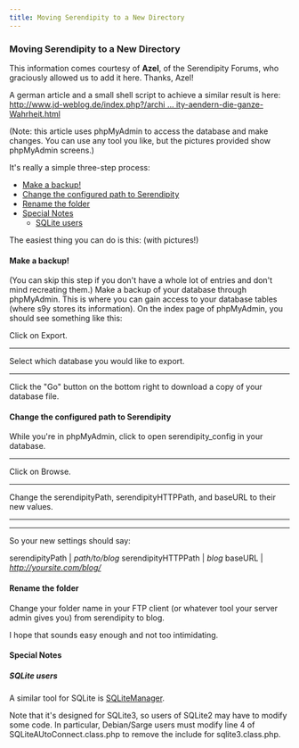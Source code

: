 ```yaml
---
title: Moving Serendipity to a New Directory
---
```


### Moving Serendipity to a New Directory

This information comes courtesy of **Azel**, of the Serendipity Forums, who graciously allowed us to add it here. Thanks, Azel!

A german article and a small shell script to achieve a similar result is here: [http://www.jd-weblog.de/index.php?/archi ... ity-aendern-die-ganze-Wahrheit.html](http://www.jd-weblog.de/index.php?/archives/3-Pfade-in-Serendipity-aendern-die-ganze-Wahrheit.html)

(Note: this article uses phpMyAdmin to access the database and make changes. You can use any tool you like, but the pictures provided show phpMyAdmin screens.)

It's really a simple three-step process:

* [Make a backup!](#A2)
* [Change the configured path to Serendipity](#A3)
* [Rename the folder](#A4)
* [Special Notes](#A5)
  * [SQLite users](#A6)

The easiest thing you can do is this: (with pictures!)

#### <a name="A2"></a>Make a backup!

(You can skip this step if you don't have a whole lot of entries and don't mind recreating them.) Make a backup of your database through phpMyAdmin. This is where you can gain access to your database tables (where s9y stores its information). On the index page of phpMyAdmin, you should see something like this:

Click on Export.

* * * * *

Select which database you would like to export.

* * * * *

Click the "Go" button on the bottom right to download a copy of your database file.

#### <a name="A3"></a>Change the configured path to Serendipity


While you're in phpMyAdmin, click to open serendipity\_config in your database.

* * * * *

Click on Browse.

* * * * *

Change the serendipityPath, serendipityHTTPPath, and baseURL to their new values.

* * * * *

* * * * *

So your new settings should say:

serendipityPath | *path/to/blog*
serendipityHTTPPath | *blog*
baseURL | *http://yoursite.com/blog/*

#### <a name="A4"></a>Rename the folder

Change your folder name in your FTP client (or whatever tool your server admin gives you) from serendipity to blog.

I hope that sounds easy enough and not too intimidating.

#### <a name="A5"></a>Special Notes

##### <a name="A6"></a>SQLite users

A similar tool for SQLite is [SQLiteManager](http://www.sqlitemanager.org/).

Note that it's designed for SQLite3, so users of SQLite2 may have to modify some code. In particular, Debian/Sarge users must modify line 4 of SQLiteAUtoConnect.class.php to remove the include for sqlite3.class.php.
